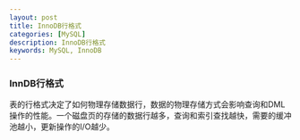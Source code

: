 ```yaml
---
layout: post
title: InnoDB行格式
categories: [MySQL]
description: InnoDB行格式
keywords: MySQL, InnoDB
---
```


### InnDB行格式

表的行格式决定了如何物理存储数据行，数据的物理存储方式会影响查询和DML操作的性能。一个磁盘页的存储的数据行越多，查询和索引查找越快，需要的缓冲池越小，更新操作的I/O越少。